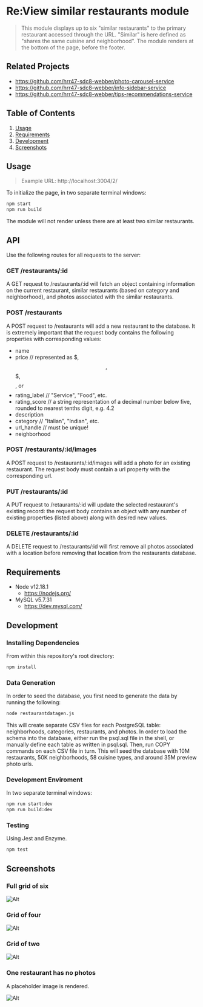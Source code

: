 # Re:View similar restaurants module
> This module displays up to six "similar restaurants" to the primary restaurant accessed through the URL. "Similar" is here defined as "shares the same cuisine and neighborhood". The module renders at the bottom of the page, before the footer.

## Related Projects
  - https://github.com/hrr47-sdc8-webber/photo-carousel-service
  - https://github.com/hrr47-sdc8-webber/info-sidebar-service
  - https://github.com/hrr47-sdc8-webber/tips-recommendations-service

## Table of Contents
1. [Usage](#Usage)
2. [Requirements](#Requirements)
3. [Development](#Development)
4. [Screenshots](#Screenshots)

## Usage
> Example URL: http://localhost:3004/2/

To initialize the page, in two separate terminal windows:

```sh
npm start
npm run build
```

The module will not render unless there are at least two similar restaurants.

## API

Use the following routes for all requests to the server:

### GET /restaurants/:id

A GET request to /restaurants/:id will fetch an object containing information on the current restaurant, similar restaurants (based on category and neighborhood), and photos associated with the similar restaurants.

### POST /restaurants

A POST request to /restaurants will add a new restaurant to the database. It is extremely important that the request body contains the following properties with corresponding values:
 - name
 - price // represented as $, $$, $$$, $$$$, or $$$$
 - rating_label // "Service", "Food", etc.
 - rating_score // a string representation of a decimal number below five, rounded to nearest tenths digit, e.g. 4.2
 - description
 - category // "Italian", "Indian", etc.
 - url_handle // must be unique!
 - neighborhood

### POST /restaurants/:id/images

A POST request to /restaurants/:id/images will add a photo for an existing restaurant. The request body must contain a url property with the corresponding url.

### PUT /restaurants/:id

A PUT request to /retaurants/:id will update the selected restaurant's existing record: the request body contains an object with any number of existing properties (listed above) along with desired new values.

### DELETE /restaurants/:id

A DELETE request to /restaurants/:id will first remove all photos associated with a location before removing that location from the restaurants database.


## Requirements
- Node v12.18.1
  - https://nodejs.org/
- MySQL v5.7.31
  - https://dev.mysql.com/

## Development

### Installing Dependencies
From within this repository's root directory:
```sh
npm install
```

### Data Generation
In order to seed the database, you first need to generate the data by running the following:
```sh
node restaurantdatagen.js
```
This will create separate CSV files for each PostgreSQL table: neighborhoods, categories, restaurants, and photos. In order to load the schema into the database, either run the psql.sql file in the shell, or manually define each table as written in psql.sql. Then, run COPY commands on each CSV file in turn. This will seed the database with 10M restaurants, 50K neighborhoods, 58 cuisine types, and around 35M preview photo urls.

### Development Enviroment
In two separate terminal windows:
```sh
npm run start:dev
npm run build:dev
```

### Testing
Using Jest and Enzyme.
```sh
npm test
```

## Screenshots

### Full grid of six

![Alt ](/screenshots/similar-grid-6.png?raw=true "Similar restaurants full grid of six")

### Grid of four

![Alt ](/screenshots/similar-grid-4.png?raw=true "Similar restaurants grid of four")

### Grid of two

![Alt ](/screenshots/similar-grid-2.png?raw=true "Similar restaurants grid of two")

### One restaurant has no photos
A placeholder image is rendered.

![Alt ](/screenshots/similar-with-exception.png?raw=true "One restaurant has no photos")
